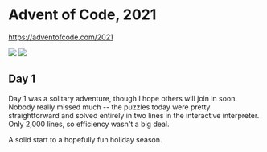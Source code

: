 # Advent of Code, 2021

<https://adventofcode.com/2021>

![](https://img.shields.io/badge/day%20📅-2-blue)
![](https://img.shields.io/badge/stars%20⭐-2-yellow)

## Day 1

Day 1 was a solitary adventure, though I hope others will join in soon. Nobody really missed much -- the puzzles today were pretty straightforward and solved entirely in two lines in the interactive interpreter. Only 2,000 lines, so efficiency wasn't a big deal.

A solid start to a hopefully fun holiday season.
